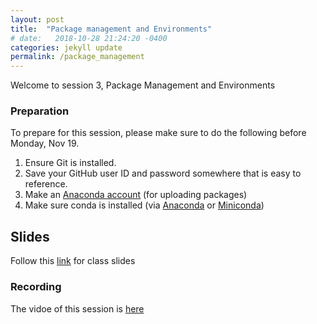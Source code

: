 ```yaml
---
layout: post
title:  "Package management and Environments"
# date:   2018-10-28 21:24:20 -0400
categories: jekyll update
permalink: /package_management
---
```


Welcome to session 3, Package Management and Environments

### Preparation
To prepare for this session, please make sure to do the following before
Monday, Nov 19.

1.  Ensure Git is installed.
2.  Save your GitHub user ID and password somewhere that is easy to reference.
3.  Make an [Anaconda account](https://anaconda.org) (for uploading packages)
4.  Make sure conda is installed (via [Anaconda](https://www.anaconda.com/download/) or [Miniconda](https://conda.io/miniconda.html))

## Slides
Follow this [link](https://drive.google.com/file/d/13cMlangB-wuk4uOxuCeWXxFNEXpjvvYD/view) for class slides

### Recording

The vidoe of this session is [here](https://www.youtube.com/watch?v=1MWz2QslFMw&list=PLME9VJQhE-htSuTzZcfum1gFhMeohxOMu&index=2)